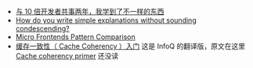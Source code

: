 - [与 10 倍开发者共事两年，我学到了不一样的东西](https://mp.weixin.qq.com/s/f8kp66wHqXCk5Rme862LGA)
- [How do you write simple explanations without sounding condescending?](https://jvns.ca/blog/2020/11/15/simple-explanations-without-sounding-condescending/)
- [Micro Frontends Pattern Comparison](https://blog.bitsrc.io/microfrontend-pattern-comparison-c50a9d2e4172)
- [缓存一致性（ Cache Coherency ）入门](https://www.infoq.cn/article/cache-coherency-primer) 这是 InfoQ 的翻译版，原文在这里 [Cache coherency primer](https://fgiesen.wordpress.com/2014/07/07/cache-coherency/) 还没读
